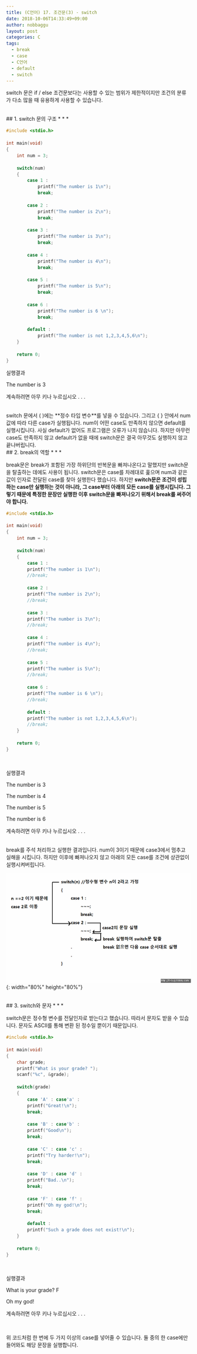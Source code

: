 ```yaml
---
title: (C언어) 17. 조건문(3) - switch
date: 2018-10-06T14:33:49+09:00
author: nobbaggu
layout: post
categories: C
tags:
  - break
  - case
  - C언어
  - default
  - switch
---
```


switch 문은 if / else 조건문보다는 사용할 수 있는 범위가 제한적이지만 조건의 분류가 다소 많을 때 유용하게 사용할 수 있습니다.

<br>
## 1. switch 문의 구조
* * *

~~~ c
#include <stdio.h>

int main(void)
{
    int num = 3;
    
    switch(num)
    {
        case 1 :
            printf("The number is 1\n");
            break;
    
        case 2 :
            printf("The number is 2\n");
            break;
    
        case 3 :
            printf("The number is 3\n");
            break;
    
        case 4 :
            printf("The number is 4\n");
            break;
    
        case 5 :
            printf("The number is 5\n");
            break;
    
        case 6 : 
            printf("The number is 6 \n");
            break;
    
        default :
            printf("The number is not 1,2,3,4,5,6\n");
    }
    
    return 0;
}
~~~

실행결과

The number is 3

계속하려면 아무 키나 누르십시오 . . .

<br>
switch 문에서 ( )에는 **정수 타입 변수**를 넣을 수 있습니다. 그리고 { } 안에서 num값에 따라 다른 case가 실행됩니다. num이 어떤 case도 만족하지 않으면 default를 실행시킵니다. 사실 default가 없어도 프로그램은 오류가 나지 않습니다. 하지만 아무런 case도 만족하지 않고 default가 없을 때에 switch문은 결국 아무것도 실행하지 않고 끝나버립니다.

<br>
## 2. break의 역할
* * *

break문은 break가 포함된 가장 하위단의 반복문을 빠져나온다고 말했지만 switch문을 탈출하는 데에도 사용이 됩니다. switch문은 case를 차례대로 훑으며 num과 같은 값이 인자로 전달된 case를 찾아 실행한다 했습니다. 하지만 **switch문은 조건이 성립하는 case만 실행하는 것이 아니라, 그 case부터 아래의 모든 case를 실행시킵니다. 그렇기 때문에 특정한 문장만 실행한 이후 switch문을 빠져나오기 위해서 break를 써주어야 합니다.**

~~~ c
#include <stdio.h>

int main(void)
{
    int num = 3;
    
    switch(num)
    {
        case 1 :
        printf("The number is 1\n");
        //break;
        
        case 2 :
        printf("The number is 2\n");
        //break;
        
        case 3 :
        printf("The number is 3\n");
        //break;
        
        case 4 :
        printf("The number is 4\n");
        //break;
        
        case 5 :
        printf("The number is 5\n");
        //break;
        
        case 6 : 
        printf("The number is 6 \n");
        //break;
        
        default :
        printf("The number is not 1,2,3,4,5,6\n");
        //break;
    }
    
    return 0;
}
~~~

<br>

실행결과

The number is 3

The number is 4

The number is 5

The number is 6

계속하려면 아무 키나 누르십시오 . . . 

<br>
break를 주석 처리하고 실행한 결과입니다. num이 3이기 때문에 case3에서 멈추고 실해을 시킵니다. 하지만 이후에 빠져나오지 않고 아래의 모든 case를 조건에 상관없이 실행시켜버립니다.

![123](/images/2018/09/4123.jpg){: width="80%" height="80%"}

<br>
## 3. switch와 문자
* * *

switch문은 정수형 변수를 전달인자로 받는다고 했습니다. 따라서 문자도 받을 수 있습니다. 문자도 ASCII를 통해 변환 된 정수일 뿐이기 때문입니다.

~~~ c
#include <stdio.h>

int main(void)
{
    char grade;
    printf("What is your grade? ");
    scanf("%c", &grade);
    
    switch(grade)
    {
        case 'A' : case'a' :
        printf("Great!\n");
        break;
        
        case 'B' : case'b' :
        printf("Good\n");
        break;
        
        case 'C' : case 'c' :
        printf("Try harder!\n");
        break;
        
        case 'D' : case 'd' :
        printf("Bad..\n");
        break;
        
        case 'F' : case 'f' :
        printf("Oh my god!\n");
        break;
        
        default :
        printf("Such a grade does not exist!\n");
    }
        
    return 0;
}
~~~

<br>

실행결과

What is your grade? F

Oh my god!

계속하려면 아무 키나 누르십시오 . . . 

<br>

위 코드처럼 한 번에 두 가지 이상의 case를 넣어줄 수 있습니다. 둘 중의 한 case에만 들어와도 해당 문장을 실행합니다.